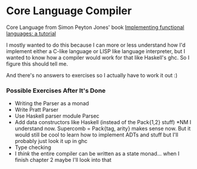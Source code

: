# Core Language Compiler

Core Language from Simon Peyton Jones' book [Implementing functional languages: a tutorial](http://research.microsoft.com/en-us/um/people/simonpj/papers/pj-lester-book/)

I mostly wanted to do this because I can more or less understand how I'd implement either a C-like language or LISP like language interpreter, but I wanted to know how a compiler would work for that like Haskell's ghc. So I figure this should tell me.

And there's no answers to exercises so I actually have to work it out :)

### Possible Exercises After It's Done

* Writing the Parser as a monad
* Write Pratt Parser
* Use Haskell parser module Parsec
* Add data constructors like Haskell (instead of the Pack{1,2} stuff) \*NM I understand now. Supercomb = Pack{tag, arity} makes sense now. But it would still be cool to learn how to implement ADTs and stuff but I'll probably just look it up in ghc
* Type checking
* I *think* the entire compiler can be written as a state monad... when I finish chapter 2 maybe I'll look into that
